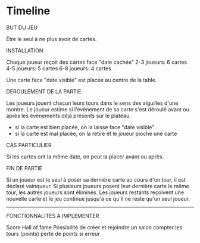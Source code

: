 # Timeline

BUT DU JEU

Être le seul à ne plus avoir de cartes.

INSTALLATION

Chaque joueur reçoit des cartes face "date cachée"
2-3 joueurs: 6 cartes
4-5 joueurs: 5 cartes
6-8 joueurs: 4 cartes

Une carte face "date visible" est placée au centre de la table. 

DEROULEMENT DE LA PARTIE

Les joueurs jouent chacun leurs tours dans le sens des aiguilles d'une montre.
Le joueur estime si l'évènement de sa carte s'est déroulé avant ou après les évènements déjà présents sur le plateau.
- si la carte est bien placée, on la laisse face "date visible"
- si la carte est mal placée, on la retire et le joueur pioche une carte

CAS PARTICULIER

Si les cartes ont la même date, on peut la placer avant ou après.

FIN DE PARTIE

Si un joueur est le seul à poser sa dernière carte au cours d'un tour, il est déclaré vainqueur.
Si plusieurs joueurs posent leur dernière carte le même tour, les autres joueurs sont éliminés. Les joueurs restants reçoivent une nouvelle carte et le jeu continue jusqu'à ce qu'il ne reste qu'un seul joueur.


---------------------

FONCTIONNALITES A IMPLEMENTER

Score
Hall of fame
Possibilité de créer et rejoindre un salon
compter les tours (points)
perte de points si erreur
